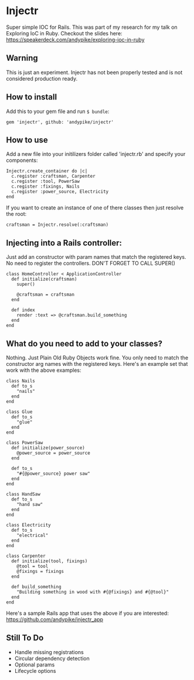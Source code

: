 Injectr
=======

Super simple IOC for Rails. This was part of my research for my talk on Exploring IoC in Ruby. Checkout the slides here: https://speakerdeck.com/andypike/exploring-ioc-in-ruby

Warning
-------

This is just an experiment. Injectr has not been properly tested and is not considered production ready.

How to install
--------------

Add this to your gem file and run ```$ bundle```:

```
gem 'injectr', github: 'andypike/injectr'
```

How to use
----------

Add a new file into your initilizers folder called 'injectr.rb' and specify your components:

```
Injectr.create_container do |c|
  c.register :craftsman, Carpenter
  c.register :tool, PowerSaw  
  c.register :fixings, Nails  
  c.register :power_source, Electricity
end
```

If you want to create an instance of one of there classes then just resolve the root:

```
craftsman = Injectr.resolve(:craftsman)
```

Injecting into a Rails controller:
----------------------------------

Just add an constructor with param names that match the registered keys. No need to register the controllers. DON'T FORGET TO CALL SUPER()

```
class HomeController < ApplicationController
  def initialize(craftsman)
    super()

    @craftsman = craftsman
  end

  def index
    render :text => @craftsman.build_something
  end
end
```

What do you need to add to your classes?
----------------------------------------

Nothing. Just Plain Old Ruby Objects work fine. You only need to match the constructor arg names with the registered keys. Here's an example set that work with the above examples:

```
class Nails
  def to_s
    "nails"
  end
end
 
class Glue
  def to_s
    "glue"
  end
end
 
class PowerSaw
  def initialize(power_source)
    @power_source = power_source
  end
 
  def to_s
    "#{@power_source} power saw"
  end
end
 
class HandSaw
  def to_s
    "hand saw"
  end
end
 
class Electricity
  def to_s
    "electrical"
  end
end
 
class Carpenter
  def initialize(tool, fixings)
    @tool = tool
    @fixings = fixings
  end
 
  def build_something
    "Building something in wood with #{@fixings} and #{@tool}"
  end
end
```

Here's a sample Rails app that uses the above if you are interested: https://github.com/andypike/injectr_app

Still To Do
-----------

* Handle missing registrations
* Circular dependency detection
* Optional params
* Lifecycle options
